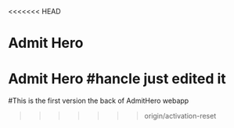 <<<<<<< HEAD
# Admit Hero
Admit Hero
#hancle just edited it
=======
#This is the first version the back of AdmitHero webapp
>>>>>>> origin/activation-reset

